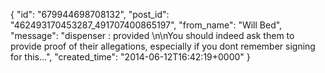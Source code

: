  {
   "id": "679944698708132",
   "post_id": "462493170453287_491707400865197",
   "from_name": "Will Bed",
   "message": "dispenser : provided \n\nYou should indeed ask them to provide proof of their allegations, especially if you dont remember signing for this...",
   "created_time": "2014-06-12T16:42:19+0000"
 }
